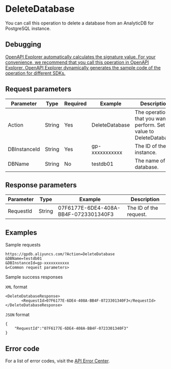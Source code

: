 # DeleteDatabase

You can call this operation to delete a database from an AnalyticDB for PostgreSQL instance.

## Debugging

[OpenAPI Explorer automatically calculates the signature value. For your convenience, we recommend that you call this operation in OpenAPI Explorer. OpenAPI Explorer dynamically generates the sample code of the operation for different SDKs.](https://api.aliyun.com/#product=gpdb&api=DeleteDatabase&type=RPC&version=2016-05-03)

## Request parameters

|Parameter|Type|Required|Example|Description|
|---------|----|--------|-------|-----------|
|Action|String|Yes|DeleteDatabase|The operation that you want to perform. Set the value to DeleteDatabase. |
|DBInstanceId|String|Yes|gp-xxxxxxxxxxx|The ID of the instance. |
|DBName|String|No|testdb01|The name of the database. |

## Response parameters

|Parameter|Type|Example|Description|
|---------|----|-------|-----------|
|RequestId|String|07F6177E-6DE4-408A-BB4F-0723301340F3|The ID of the request. |

## Examples

Sample requests

```
https://gpdb.aliyuncs.com/?Action=DeleteDatabase
&DBName=testdb01
&DBInstanceId=gp-xxxxxxxxxxx
&<Common request parameters>
```

Sample success responses

`XML` format

```
<DeleteDatabaseResponse>
       <RequestId>07F6177E-6DE4-408A-BB4F-0723301340F3</RequestId>
</DeleteDatabaseResponse>
```

`JSON` format

```
{
    "RequestId":"07F6177E-6DE4-408A-BB4F-0723301340F3"
}
```

## Error code

For a list of error codes, visit the [API Error Center](https://error-center.alibabacloud.com/status/product/gpdb).

